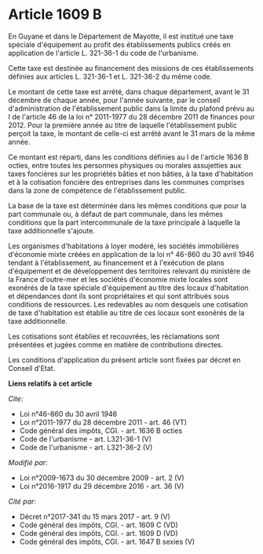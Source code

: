 # Article 1609 B

En Guyane et dans le Département de Mayotte, il est institué une taxe spéciale d'équipement au profit des établissements
publics créés en application de l'article L. 321-36-1 du code de l'urbanisme. 

Cette taxe est destinée au financement des missions de ces établissements définies aux articles L. 321-36-1 et L. 321-36-2 du
même code. 

Le montant de cette taxe est arrêté, dans chaque département, avant le 31 décembre de chaque année, pour l'année suivante,
par le conseil d'administration de l'établissement public dans la limite du plafond prévu au I de l'article 46 de la loi n°
2011-1977 du 28 décembre 2011 de finances pour 2012. Pour la première année au titre de laquelle l'établissement public
perçoit la taxe, le montant de celle-ci est arrêté avant le 31 mars de la même année. 

Ce montant est réparti, dans les conditions définies au I de l'article 1636 B octies, entre toutes les personnes physiques ou
morales assujetties aux taxes foncières sur les propriétés bâties et non bâties, à la taxe d'habitation et à la cotisation
foncière des entreprises dans les communes comprises dans la zone de compétence de l'établissement public. 

La base de la taxe est déterminée dans les mêmes conditions que pour la part communale ou, à défaut de part communale, dans
les mêmes conditions que la part intercommunale de la taxe principale à laquelle la taxe additionnelle s'ajoute. 

Les organismes d'habitations à loyer modéré, les sociétés immobilières d'économie mixte créées en application de la loi n°
46-860 du 30 avril 1946 tendant à l'établissement, au financement et à l'exécution de plans d'équipement et de développement
des territoires relevant du ministère de la France d'outre-mer et les sociétés d'économie mixte locales sont exonérés de la
taxe spéciale d'équipement au titre des locaux d'habitation et dépendances dont ils sont propriétaires et qui sont attribués
sous conditions de ressources. Les redevables au nom desquels une cotisation de taxe d'habitation est établie au titre de ces
locaux sont exonérés de la taxe additionnelle. 

Les cotisations sont établies et recouvrées, les réclamations sont présentées et jugées comme en matière de contributions
directes. 

Les conditions d'application du présent article sont fixées par décret en Conseil d'Etat.

**Liens relatifs à cet article**

_Cite_:

  - Loi n°46-860 du 30 avril 1946
  - Loi n°2011-1977 du 28 décembre 2011 - art. 46 (VT)
  - Code général des impôts, CGI. - art. 1636 B octies
  - Code de l'urbanisme - art. L321-36-1 (V)
  - Code de l'urbanisme - art. L321-36-2 (V)

_Modifié par_:

  - Loi n°2009-1673 du 30 décembre 2009 - art. 2 (V)
  - Loi n°2016-1917 du 29 décembre 2016 - art. 36 (V)

_Cité par_:

  - Décret n°2017-341 du 15 mars 2017 - art. 9 (V)
  - Code général des impôts, CGI. - art. 1609 C (VD)
  - Code général des impôts, CGI. - art. 1609 D (VD)
  - Code général des impôts, CGI. - art. 1647 B sexies (V)
